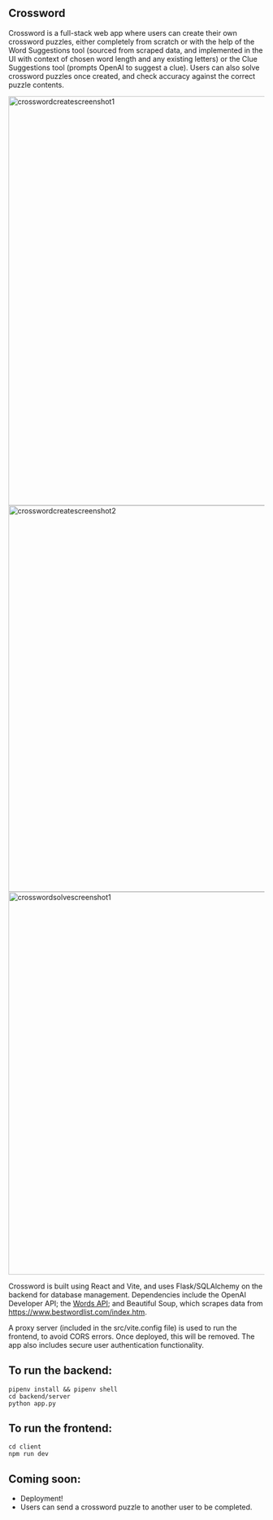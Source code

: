 ## Crossword 
Crossword is a full-stack web app where users can create their own crossword puzzles, either completely from scratch or with the help of the Word Suggestions tool (sourced from scraped data, and implemented in the UI with context of chosen word length and any existing letters) or the Clue Suggestions tool (prompts OpenAI to suggest a clue). 
Users can also solve crossword puzzles once created, and check accuracy against the correct puzzle contents. 


<img width="806" alt="crosswordcreatescreenshot1" src="https://github.com/e-linds/crossword/assets/145630671/61de6b8b-bd44-4b43-9967-1e645ed60756">


<img width="761" alt="crosswordcreatescreenshot2" src="https://github.com/e-linds/crossword/assets/145630671/7430b199-70aa-468f-87b5-0104be792124">


<img width="754" alt="crosswordsolvescreenshot1" src="https://github.com/e-linds/crossword/assets/145630671/6a9aa51e-9ffe-49df-b756-87cef200a30e">

Crossword is built using React and Vite, and uses Flask/SQLAlchemy on the backend for database management. Dependencies include the OpenAI Developer API; the [Words API](https://www.wordsapi.com/); and Beautiful Soup, which scrapes data from https://www.bestwordlist.com/index.htm. 

A proxy server (included in the src/vite.config file) is used to run the frontend, to avoid CORS errors. Once deployed, this will be removed. The app also includes secure user authentication functionality. 

## To run the backend:
```
pipenv install && pipenv shell
cd backend/server
python app.py
```
## To run the frontend:
```
cd client
npm run dev
```

## Coming soon:
* Deployment!
* Users can send a crossword puzzle to another user to be completed.
